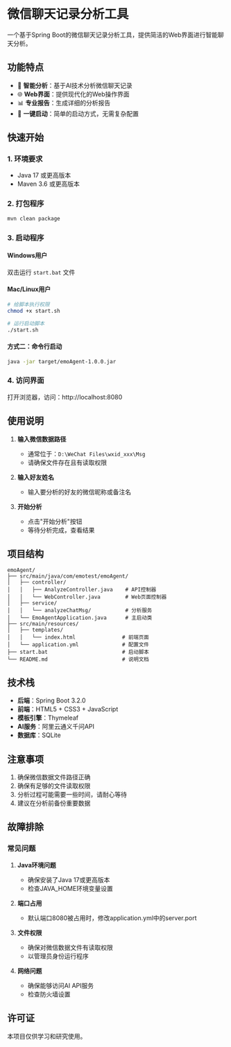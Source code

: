 # 微信聊天记录分析工具

一个基于Spring Boot的微信聊天记录分析工具，提供简洁的Web界面进行智能聊天分析。

## 功能特点

- 🎯 **智能分析**：基于AI技术分析微信聊天记录
- 🌐 **Web界面**：提供现代化的Web操作界面
- 📊 **专业报告**：生成详细的分析报告
- 🚀 **一键启动**：简单的启动方式，无需复杂配置

## 快速开始

### 1. 环境要求

- Java 17 或更高版本
- Maven 3.6 或更高版本

### 2. 打包程序

```bash
mvn clean package
```

### 3. 启动程序

#### Windows用户
双击运行 `start.bat` 文件

#### Mac/Linux用户
```bash
# 给脚本执行权限
chmod +x start.sh

# 运行启动脚本
./start.sh
```

#### 方式二：命令行启动
```bash
java -jar target/emoAgent-1.0.0.jar
```

### 4. 访问界面

打开浏览器，访问：http://localhost:8080

## 使用说明

1. **输入微信数据路径**
   - 通常位于：`D:\WeChat Files\wxid_xxx\Msg`
   - 请确保文件存在且有读取权限

2. **输入好友姓名**
   - 输入要分析的好友的微信昵称或备注名

3. **开始分析**
   - 点击"开始分析"按钮
   - 等待分析完成，查看结果

## 项目结构

```
emoAgent/
├── src/main/java/com/emotest/emoAgent/
│   ├── controller/
│   │   ├── AnalyzeController.java    # API控制器
│   │   └── WebController.java        # Web页面控制器
│   ├── service/
│   │   └── analyzeChatMsg/           # 分析服务
│   └── EmoAgentApplication.java      # 主启动类
├── src/main/resources/
│   ├── templates/
│   │   └── index.html               # 前端页面
│   └── application.yml              # 配置文件
├── start.bat                        # 启动脚本
└── README.md                        # 说明文档
```

## 技术栈

- **后端**：Spring Boot 3.2.0
- **前端**：HTML5 + CSS3 + JavaScript
- **模板引擎**：Thymeleaf
- **AI服务**：阿里云通义千问API
- **数据库**：SQLite

## 注意事项

1. 确保微信数据文件路径正确
2. 确保有足够的文件读取权限
3. 分析过程可能需要一些时间，请耐心等待
4. 建议在分析前备份重要数据

## 故障排除

### 常见问题

1. **Java环境问题**
   - 确保安装了Java 17或更高版本
   - 检查JAVA_HOME环境变量设置

2. **端口占用**
   - 默认端口8080被占用时，修改application.yml中的server.port

3. **文件权限**
   - 确保对微信数据文件有读取权限
   - 以管理员身份运行程序

4. **网络问题**
   - 确保能够访问AI API服务
   - 检查防火墙设置

## 许可证

本项目仅供学习和研究使用。 